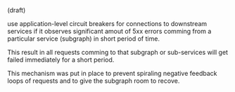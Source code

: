 (draft)

use application-level circuit breakers for connections to downstream services if it observes significant amout of 5xx errors comming from a particular service (subgraph) in short period of time.

This result in all requests comming to that subgraph or sub-services will get failed immediately for a short period. 

This mechanism was put in place to prevent spiraling negative feedback loops of requests and to give the subgraph room to recove.